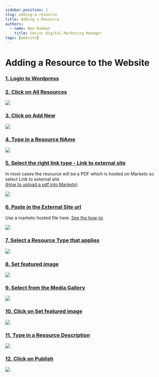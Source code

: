 ```yaml
---
sidebar_position: 1
slug: adding-a-resource
title: Adding a Resource
authors:
  - name: Ben Hadman
    title: Senior Digital Marketing Manager
tags: [website]
---
```


# Adding a Resource to the Website

### [1\. Login to Wordpress](https://www.nuclera.com/access/)

### [2\. Click on All Resources](https://www.nuclera.com/wp-admin/)

![](https://d3q7ie80jbiqey.cloudfront.net/media/image/zoom/d66033c5-45e4-4ffc-938b-c46258b1ba5a/2.5/8.59375/49.418525571273?0)

### [3\. Click on Add New](https://www.nuclera.com/wp-admin/edit.php?post_type=resources)

![](https://d3q7ie80jbiqey.cloudfront.net/media/image/zoom/4d8197d0-1e88-4841-b37c-014d38738a4d/2.5/15.226236979167/5.7671381936888?0)

### [4\. Type in a Resource NAme](https://www.nuclera.com/wp-admin/post-new.php?post_type=resources)

![](https://d3q7ie80jbiqey.cloudfront.net/media/image/zoom/db61349c-0c34-4282-b9b1-948ba2500c33/1/45.963541666667/10.325421653972?0)

### [5\. Select the right link type - Link to external site](https://www.nuclera.com/wp-admin/post-new.php?post_type=resources)

In most cases the resource will be a PDF which is hosted on Marketo so select Link to external site  
[(How to upload a pdf into Marketo)](https://knowledgebase.nuclera.com/docs/Marketo/uploading-new-asset-versions)

![](https://d3q7ie80jbiqey.cloudfront.net/media/image/zoom/5dd31439-fa08-4436-96ab-202392536e2d/2.5/10.46875/41.7114390642?0)

### [6\. Paste in the External Site url](https://www.nuclera.com/wp-admin/post-new.php?post_type=resources)

Use a marketo hosted file here. [See the how-to](https://knowledgebase.nuclera.com/docs/Marketo/uploading-new-asset-versions)

![](https://d3q7ie80jbiqey.cloudfront.net/media/image/zoom/4b49696f-887c-49e9-8ac5-bb204450721d/1/45.963541666667/56.612146354733?0)


### [7\. Select a Resource Type that applies](https://www.nuclera.com/wp-admin/post-new.php?post_type=resources)

![](https://d3q7ie80jbiqey.cloudfront.net/media/image/zoom/5bd1cbb0-5e3d-434d-89d5-cb32da985187/2.5/100/40.421517736493?0)

### [8\. Set featured image](https://www.nuclera.com/wp-admin/post-new.php?post_type=resources)

![](https://d3q7ie80jbiqey.cloudfront.net/media/image/zoom/1e7d5877-82e1-49e5-a256-7224e8759eab/2.5/98.539475750722/100?0)

### [9\. Select from the Media Gallery](https://www.nuclera.com/wp-admin/post-new.php?post_type=resources)

![](https://d3q7ie80jbiqey.cloudfront.net/media/image/zoom/80db9604-2a9c-489e-9569-eac90ca9d58c/2.5/73.134765625/21.436343852013?0)

### [10\. Click on Set featured image](https://www.nuclera.com/wp-admin/post-new.php?post_type=resources)

![](https://d3q7ie80jbiqey.cloudfront.net/media/image/zoom/77266c96-4215-417b-ac71-3f9bd95e3b2e/2.5/97.604166666667/95.321001088139?0)

### [11\. Type in a Resource Description](https://www.nuclera.com/wp-admin/post-new.php?post_type=resources)

![](https://d3q7ie80jbiqey.cloudfront.net/media/image/zoom/b2e9cfc9-ede5-4b72-b40a-da97b452a94a/1/45.963541666667/41.072157236126?0)

### [12\. Click on Publish](https://www.nuclera.com/wp-admin/post-new.php?post_type=resources)

![](https://d3q7ie80jbiqey.cloudfront.net/media/image/zoom/6793e604-d13f-4414-9386-c3504c0ba6ad/2.5/97.5/31.761765505985?0)
